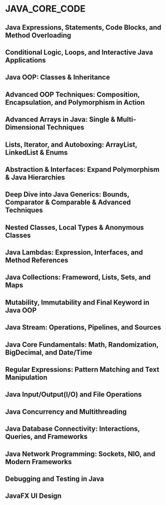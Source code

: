 # JAVA_CORE_CODE
## Java Expressions, Statements, Code Blocks, and Method Overloading
## Conditional Logic, Loops, and Interactive Java Applications
## Java OOP: Classes & Inheritance
## Advanced OOP Techniques: Composition, Encapsulation, and Polymorphism in Action
## Advanced Arrays in Java: Single & Multi-Dimensional Techniques
## Lists, Iterator, and Autoboxing: ArrayList, LinkedList & Enums
## Abstraction & Interfaces: Expand Polymorphism & Java Hierarchies
## Deep Dive into Java Generics: Bounds, Comparator & Comparable & Advanced Techniques
## Nested Classes, Local Types & Anonymous Classes
## Java Lambdas: Expression, Interfaces, and Method References
## Java Collections: Frameword, Lists, Sets, and Maps
## Mutability, Immutability and Final Keyword in Java OOP
## Java Stream: Operations, Pipelines, and Sources
## Java Core Fundamentals: Math, Randomization, BigDecimal, and Date/Time
## Regular Expressions: Pattern Matching and Text Manipulation
## Java Input/Output(I/O) and File Operations
## Java Concurrency and Multithreading
## Java Database Connectivity: Interactions, Queries, and Frameworks
## Java Network Programming: Sockets, NIO, and Modern Frameworks
## Debugging and Testing in Java
## JavaFX UI Design
